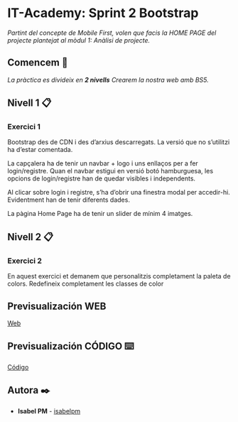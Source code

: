 # IT-Academy: Sprint 2 Bootstrap

_Partint del concepte de Mobile First, volen que facis la HOME PAGE del projecte plantejat al mòdul 1: Anàlisi de projecte._


## Comencem 🚀

_La pràctica es divideix en **2 nivells** Crearem la nostra web amb BS5._


## Nivell 1 📋

### Exercici 1

Bootstrap des de CDN i des d’arxius descarregats. La versió que no s’utilitzi ha d’estar comentada.

La capçalera ha de tenir un navbar + logo i uns enllaços per a fer login/registre. Quan el navbar estigui en versió botó hamburguesa, les opcions de login/registre han de quedar visibles i independents.

Al clicar sobre login i registre, s’ha d’obrir una finestra modal per accedir-hi. Evidentment han de tenir diferents dades.

La pàgina Home Page ha de tenir un slider de mínim 4 imatges.


## Nivell 2 📋

### Exercici 2

En aquest exercici et demanem que personalitzis completament la paleta de colors. Redefineix completament les classes de color



## Previsualización WEB
[Web](https://3l72r.csb.app/)


## Previsualización CÓDIGO ⌨️
[Código](https://codesandbox.io/s/distracted-tu-3l72r?resolutionWidth=898&resolutionHeight=675&file=/css/estilos.css)


## Autora ✒️

* **Isabel PM** - [isabelpm](https://github.com/isabelpm)


